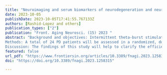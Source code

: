 ```yaml
---
title: "Neuroimaging and serum biomarkers of neurodegeneration and neuroplasticity in Parkinson’s disease patients treated by intermittent theta-burst stimulation over the bilateral primary motor area: a randomized, double-blind, sham-controlled, crossover trial study"
date: 2023-10-05
publishDate: 2023-10-05T17:41:55.767133Z
authors: [Rashid-Lopez and others]
publication_types: ["2"]
publication: "Front. Aging Neurosci. (15) 2023 "
abstract: "Background and objectives: Intermittent theta-burst stimulation (iTBS) is a patterned form of excitatory transcranial magnetic stimulation that has yielded encouraging results as an adjunctive therapeutic option to alleviate the emergence of clinical deficits in Parkinson’s disease (PD) patients. Although it has been demonstrated that iTBS influences dopamine-dependent corticostriatal plasticity, little research has examined the neurobiological mechanisms underlying iTBS-induced clinical enhancement. Here, our primary goal is to verify whether iTBS bilaterally delivered over the primary motor cortex (M1) is effective as an add-on treatment at reducing scores for both motor functional impairment and nonmotor symptoms in PD. We hypothesize that these clinical improvements following bilateral M1-iTBS could be driven by endogenous dopamine release, which may rebalance cortical excitability and restore compensatory striatal volume changes, resulting in increased striato-cortico-cerebellar functional connectivity and positively impacting neuroglia and neuroplasticity.
Methods: A total of 24 PD patients will be assessed in a randomized, double-blind, sham-controlled crossover study involving the application of iTBS over the bilateral M1 (M1 iTBS). Patients on medication will be randomly assigned to receive real iTBS or control (sham) stimulation and will undergo 5 consecutive sessions (5 days) of iTBS over the bilateral M1 separated by a 3-month washout period. Motor evaluation will be performed at different follow-up visits along with a comprehensive neurocognitive assessment; evaluation of M1 excitability; combined structural magnetic resonance imaging (MRI), resting-state electroencephalography and functional MRI; and serum biomarker quantification of neuroaxonal damage, astrocytic reactivity, and neural plasticity prior to and after iTBS.
Discussion: The findings of this study will help to clarify the efficiency of M1 iTBS for the treatment of PD and further provide specific neurobiological insights into improvements in motor and nonmotor symptoms in these patients. This novel project aims to yield more detailed structural and functional brain evaluations than previous studies while using a noninvasive approach, with the potential to identify prognostic neuroprotective biomarkers and elucidate the structural and functional mechanisms of M1 iTBS-induced plasticity in the cortico-basal ganglia circuitry. Our approach may significantly optimize neuromodulation paradigms to ensure state-of-the-art and scalable rehabilitative treatment to alleviate motor and nonmotor symptoms of PD. "
featured: false
url_pdf: "https://www.frontiersin.org/articles/10.3389/fnagi.2023.1258315/pdf?isPublishedV2=False"
doi: "https://doi.org/10.3389/fnagi.2023.1258315"

---
```

